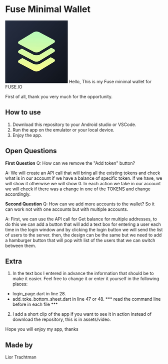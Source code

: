 # Fuse Minimal Wallet
<img src="assets/images/fuse.png" width="200">
Hello,
This is my Fuse minimal wallet for FUSE.IO

First of all, thank you very much for the opportunity.

## How to use
1. Download this repository to your Android studio or VSCode.
2. Run the app on the emulator or your local device.
3. Enjoy the app.

## Open Questions
**First Question**
Q: How can we remove the "Add token" button?

A: We will create an API call that will bring all the existing tokens and check what is in our account if we have a balance of specific token.
if we have, we will show it otherwise we will show 0.
In each action we take in our account we will check if there was a change in one of the TOKENS and change accordingly.

**Second Question**
Q: How can we add more accounts to the wallet? So it can work not with one accounts but with multiple accounts.

A: First, we can use the API call for Get balance for multiple addresses, to do this we can add a button that will add a text box for entering a user each time in the login window and by clicking the login button we will send the list of users to the server.
then, the design can be the same but we need to add a hamburger button that will pop with list of the users that we can switch between them.

## Extra
1. In the text box I entered in advance the information that should be to make it easier. Feel free to change it or enter it yourself in the following places:
* login_page.dart in line 28.
* add_toke_bottom_sheet.dart in line 47 or 48.
*** read the command line before in each file  ***
2. I add a short clip of the app if you want to see it in action instead of download the repository, this is in assets/video.

Hope you will enjoy my app, thanks

## Made by
 Lior Trachtman